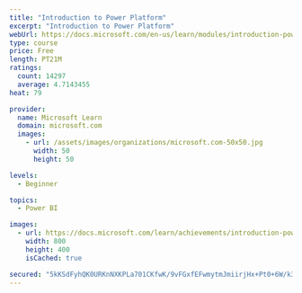 ```yaml
---
title: "Introduction to Power Platform"
excerpt: "Introduction to Power Platform"
webUrl: https://docs.microsoft.com/en-us/learn/modules/introduction-power-platform/
type: course
price: Free
length: PT21M
ratings:
  count: 14297
  average: 4.7143455
heat: 79

provider:
  name: Microsoft Learn
  domain: microsoft.com
  images:
    - url: /assets/images/organizations/microsoft.com-50x50.jpg
      width: 50
      height: 50

levels:
  - Beginner

topics:
  - Power BI

images:
  - url: https://docs.microsoft.com/learn/achievements/introduction-power-platform-social.png
    width: 800
    height: 400
    isCached: true

secured: "5kKSdFyhQK0URKnNXKPLa701CKfwK/9vFGxfEFwmytmJmiirjHx+Pt0+6W/k3R613ccpYw4vh7Fvo0VPUVZxNCN4zDi3sE8ygmZGOm6xBlhF0c4fMGjTD+ILVB4z4PcF3NA9aA1sQvvHoM5JiflsGfudQxoTiid5CS5UfzoSerWhvby5ge4ddSp15FETK+kPnU29XpB+AJZwK+EMaa1GGQwEPIsdOYjfKn+2Z1y5LM9czrGcK4aWOCRSK5LBR9v14q4ORNHmPHm7CWKyLvfolAdfqw2agv0RwgIYi2g4vUSb7GeGOpBNHa7l8yNLT2toqkoKYO6mfzTu6uzgjSOG/nRZ3H4TPAb5PaHF87hPi+/LVx6zGXHGvXkQQT4IB+WzzCgMJCmM5OdPqIV8pdO2taAW5qzcRDWrPd345Ks7ajxBQfzNUaWi8bnC70+pCjHQ;swJX7EVLmpcFwEe/MK5Syw=="
---
```


